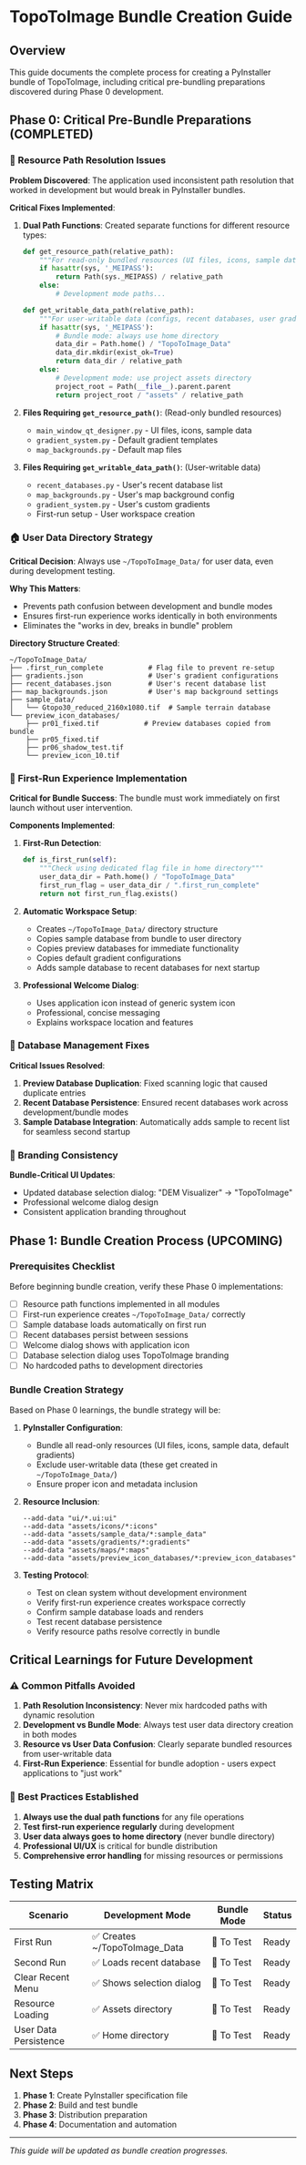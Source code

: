 # TopoToImage Bundle Creation Guide

## Overview

This guide documents the complete process for creating a PyInstaller bundle of TopoToImage, including critical pre-bundling preparations discovered during Phase 0 development.

## Phase 0: Critical Pre-Bundle Preparations (COMPLETED)

### 🔧 Resource Path Resolution Issues

**Problem Discovered**: The application used inconsistent path resolution that worked in development but would break in PyInstaller bundles.

**Critical Fixes Implemented**:

1. **Dual Path Functions**: Created separate functions for different resource types:
   ```python
   def get_resource_path(relative_path):
       """For read-only bundled resources (UI files, icons, sample data)"""
       if hasattr(sys, '_MEIPASS'):
           return Path(sys._MEIPASS) / relative_path
       else:
           # Development mode paths...
   
   def get_writable_data_path(relative_path):
       """For user-writable data (configs, recent databases, user gradients)"""
       if hasattr(sys, '_MEIPASS'):
           # Bundle mode: always use home directory
           data_dir = Path.home() / "TopoToImage_Data"
           data_dir.mkdir(exist_ok=True)
           return data_dir / relative_path
       else:
           # Development mode: use project assets directory
           project_root = Path(__file__).parent.parent
           return project_root / "assets" / relative_path
   ```

2. **Files Requiring `get_resource_path()`**: (Read-only bundled resources)
   - `main_window_qt_designer.py` - UI files, icons, sample data
   - `gradient_system.py` - Default gradient templates
   - `map_backgrounds.py` - Default map files

3. **Files Requiring `get_writable_data_path()`**: (User-writable data)
   - `recent_databases.py` - User's recent database list
   - `map_backgrounds.py` - User's map background config
   - `gradient_system.py` - User's custom gradients
   - First-run setup - User workspace creation

### 🏠 User Data Directory Strategy

**Critical Decision**: Always use `~/TopoToImage_Data/` for user data, even during development testing.

**Why This Matters**: 
- Prevents path confusion between development and bundle modes
- Ensures first-run experience works identically in both environments
- Eliminates the "works in dev, breaks in bundle" problem

**Directory Structure Created**:
```
~/TopoToImage_Data/
├── .first_run_complete           # Flag file to prevent re-setup
├── gradients.json                # User's gradient configurations
├── recent_databases.json         # User's recent database list
├── map_backgrounds.json          # User's map background settings
├── sample_data/
│   └── Gtopo30_reduced_2160x1080.tif  # Sample terrain database
└── preview_icon_databases/
    ├── pr01_fixed.tif           # Preview databases copied from bundle
    ├── pr05_fixed.tif
    ├── pr06_shadow_test.tif
    └── preview_icon_10.tif
```

### 🎯 First-Run Experience Implementation

**Critical for Bundle Success**: The bundle must work immediately on first launch without user intervention.

**Components Implemented**:

1. **First-Run Detection**:
   ```python
   def is_first_run(self):
       """Check using dedicated flag file in home directory"""
       user_data_dir = Path.home() / "TopoToImage_Data"
       first_run_flag = user_data_dir / ".first_run_complete"
       return not first_run_flag.exists()
   ```

2. **Automatic Workspace Setup**:
   - Creates `~/TopoToImage_Data/` directory structure
   - Copies sample database from bundle to user directory
   - Copies preview databases for immediate functionality
   - Copies default gradient configurations
   - Adds sample database to recent databases for next startup

3. **Professional Welcome Dialog**:
   - Uses application icon instead of generic system icon
   - Professional, concise messaging
   - Explains workspace location and features

### 🔄 Database Management Fixes

**Critical Issues Resolved**:

1. **Preview Database Duplication**: Fixed scanning logic that caused duplicate entries
2. **Recent Database Persistence**: Ensured recent databases work across development/bundle modes
3. **Sample Database Integration**: Automatically adds sample to recent list for seamless second startup

### 🎨 Branding Consistency

**Bundle-Critical UI Updates**:
- Updated database selection dialog: "DEM Visualizer" → "TopoToImage"
- Professional welcome dialog design
- Consistent application branding throughout

## Phase 1: Bundle Creation Process (UPCOMING)

### Prerequisites Checklist

Before beginning bundle creation, verify these Phase 0 implementations:

- [ ] Resource path functions implemented in all modules
- [ ] First-run experience creates `~/TopoToImage_Data/` correctly
- [ ] Sample database loads automatically on first run
- [ ] Recent databases persist between sessions
- [ ] Welcome dialog shows with application icon
- [ ] Database selection dialog uses TopoToImage branding
- [ ] No hardcoded paths to development directories

### Bundle Creation Strategy

Based on Phase 0 learnings, the bundle strategy will be:

1. **PyInstaller Configuration**:
   - Bundle all read-only resources (UI files, icons, sample data, default gradients)
   - Exclude user-writable data (these get created in `~/TopoToImage_Data/`)
   - Ensure proper icon and metadata inclusion

2. **Resource Inclusion**:
   ```
   --add-data "ui/*.ui:ui"
   --add-data "assets/icons/*:icons"
   --add-data "assets/sample_data/*:sample_data"
   --add-data "assets/gradients/*:gradients"
   --add-data "assets/maps/*:maps"
   --add-data "assets/preview_icon_databases/*:preview_icon_databases"
   ```

3. **Testing Protocol**:
   - Test on clean system without development environment
   - Verify first-run experience creates workspace correctly
   - Confirm sample database loads and renders
   - Test recent database persistence
   - Verify resource paths resolve correctly in bundle

## Critical Learnings for Future Development

### ⚠️ Common Pitfalls Avoided

1. **Path Resolution Inconsistency**: Never mix hardcoded paths with dynamic resolution
2. **Development vs Bundle Mode**: Always test user data directory creation in both modes
3. **Resource vs User Data Confusion**: Clearly separate bundled resources from user-writable data
4. **First-Run Experience**: Essential for bundle adoption - users expect applications to "just work"

### 🎯 Best Practices Established

1. **Always use the dual path functions** for any file operations
2. **Test first-run experience regularly** during development
3. **User data always goes to home directory** (never bundle directory)
4. **Professional UI/UX** is critical for bundle distribution
5. **Comprehensive error handling** for missing resources or permissions

## Testing Matrix

| Scenario | Development Mode | Bundle Mode | Status |
|----------|------------------|-------------|---------|
| First Run | ✅ Creates ~/TopoToImage_Data | 🧪 To Test | Ready |
| Second Run | ✅ Loads recent database | 🧪 To Test | Ready |
| Clear Recent Menu | ✅ Shows selection dialog | 🧪 To Test | Ready |
| Resource Loading | ✅ Assets directory | 🧪 To Test | Ready |
| User Data Persistence | ✅ Home directory | 🧪 To Test | Ready |

## Next Steps

1. **Phase 1**: Create PyInstaller specification file
2. **Phase 2**: Build and test bundle
3. **Phase 3**: Distribution preparation
4. **Phase 4**: Documentation and automation

---

*This guide will be updated as bundle creation progresses.*